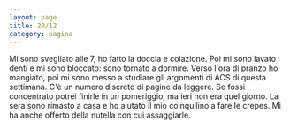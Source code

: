 ```yaml
--- 
layout: page
title: 20/12
category: pagina
---
```


Mi sono svegliato alle 7, ho fatto la doccia e colazione.
Poi mi sono lavato i denti e mi sono bloccato: sono tornato a dormire.
Verso l'ora di pranzo ho mangiato, poi mi sono messo a studiare gli argomenti di
ACS di questa settimana. C'è un numero discreto di pagine da leggere. 
Se fossi concentrato potrei finirle in un pomeriggio, ma ieri non era quel
giorno. La sera sono rimasto a casa e ho aiutato il mio coinquilino a fare le
crepes. Mi ha anche offerto della nutella con cui assaggiarle.
